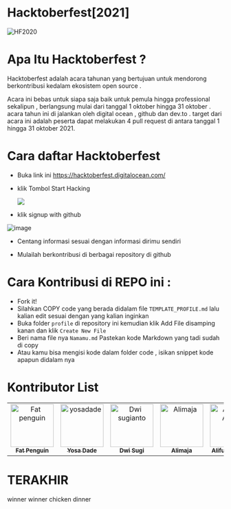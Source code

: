 # Hacktoberfest[2021]

<img alt="HF2020" src="https://hacktoberfest.digitalocean.com/_nuxt/img/logo-hacktoberfest-full.f42e3b1.svg">

# Apa Itu Hacktoberfest ?

Hacktoberfest adalah acara tahunan yang bertujuan untuk mendorong
berkontribusi kedalam ekosistem open source .

Acara ini bebas untuk siapa saja baik untuk pemula hingga professional sekalipun , berlangsung mulai dari tanggal
1 oktober hingga 31 oktober . acara tahun ini di jalankan oleh digital ocean , github dan dev.to . target dari acara ini adalah peserta dapat melakukan 4 pull request di antara tanggal 1 hingga 31 oktober 2021.

# Cara daftar Hacktoberfest

- Buka link ini https://hacktoberfest.digitalocean.com/
- klik Tombol Start Hacking

  <a href="https://hacktoberfest.digitalocean.com/register">
  <img src="https://user-images.githubusercontent.com/31664438/135388900-c636109d-b597-492e-9430-04f22e4e98e6.png">
  </a>
  
- klik signup with github

![image](https://user-images.githubusercontent.com/31664438/135388934-a11297cc-cdf4-42ed-8546-dbd66294f34d.png)

- Centang informasi sesuai dengan informasi dirimu sendiri

- Mulailah berkontribusi di berbagai repository di github

# Cara Kontribusi di REPO ini :
- Fork it!
- Silahkan COPY code yang berada didalam file `TEMPLATE_PROFILE.md` lalu kalian edit sesuai dengan yang kalian inginkan
- Buka folder `profile` di repository ini
  kemudian klik Add File disamping kanan dan klik `Create New File`
- Beri nama file nya `Namamu.md` Pastekan kode Markdown yang tadi sudah di copy
- Atau kamu bisa mengisi kode dalam folder code , isikan snippet kode apapun didalam nya


# Kontributor List
<table>
<tr>
    <td align="center">
        <a href="https://github.com/Rdx11">
            <img src="https://encrypted-tbn0.gstatic.com/images?q=tbn:ANd9GcSNcWZssTxDf8eaG9h38isUcNL7XnLEtBFgaA&usqp=CAU" width="100;" alt="Fat penguin"/>
            <br />
            <sub><b>Fat Penguin</b></sub>
        </a>
    </td>
    <td align="center">
        <a href="https://github.com/yosadade">
            <img src="https://avatars.githubusercontent.com/u/50354520?v=4" width="100;" alt="yosadade"/>
            <br />
            <sub><b>Yosa Dade</b></sub>
        </a>
    </td>
    <td align="center">
        <a href="https://github.com/dwisugi">
            <img src="https://avatars.githubusercontent.com/u/43022529?v=4" width="100;" alt="Dwi sugianto"/>
            <br />
            <sub><b>Dwi Sugi</b></sub>
        </a>
    </td>
    <td align="center">
        <a href="https://github.com/Alimaja">
            <img src="https://avatars.githubusercontent.com/u/92705063?v=4" width="100;" alt="Alimaja"/>
            <br />
            <sub><b>Alimaja</b></sub>
        </a>
    </td>
    <td align="center">
        <a href="https://github.com/alifudin-ashfa">
            <img src="https://avatars.githubusercontent.com/u/55500620?v=4" width="100;" alt="Alifudin Ashfa"/>
            <br />
            <sub><b>Alifudin Ashfa</b></sub>
        </a>
    </td>
    <td align="center">
        <a href="https://github.com/eepnasibungkos">
            <img src="https://avatars.githubusercontent.com/u/58653662?v=4" width="100;" alt="Eepnasibungkos"/>
            <br />
            <sub><b>Eepnasibungkos</b></sub>
        </a>
    </td>
 </tr>
</table>

# TERAKHIR
winner winner chicken dinner

